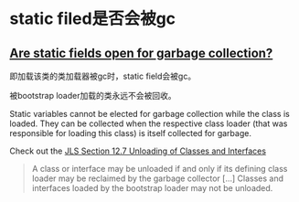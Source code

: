 # static filed是否会被gc

## [Are static fields open for garbage collection?](https://stackoverflow.com/questions/453023/are-static-fields-open-for-garbage-collection)

即加载该类的类加载器被gc时，static field会被gc。

被bootstrap loader加载的类永远不会被回收。

Static variables cannot be elected for garbage collection while the class is loaded. They can be collected when the respective class loader \(that was responsible for loading this class\) is itself collected for garbage.

Check out the [JLS Section 12.7 Unloading of Classes and Interfaces](https://docs.oracle.com/javase/specs/jls/se8/html/jls-12.html#jls-12.7)

> A class or interface may be unloaded if and only if its defining class loader may be reclaimed by the garbage collector \[...\] Classes and interfaces loaded by the bootstrap loader may not be unloaded.

